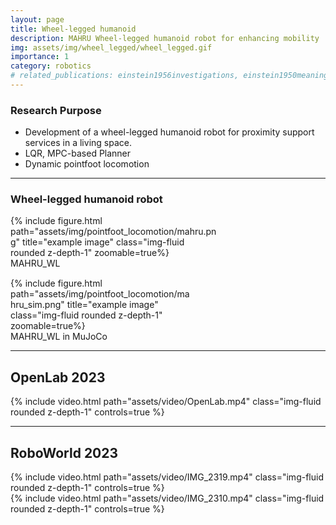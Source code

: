 ```yaml
---
layout: page
title: Wheel-legged humanoid
description: MAHRU Wheel-legged humanoid robot for enhancing mobility
img: assets/img/wheel_legged/wheel_legged.gif
importance: 1
category: robotics
# related_publications: einstein1956investigations, einstein1950meaning
---
```


### Research Purpose
* Development of a wheel-legged humanoid robot for proximity support services in a living space.
* LQR, MPC-based Planner
* Dynamic pointfoot locomotion

---

### Wheel-legged humanoid robot

<div class="row justify-content-center">
    <div style="width: 335px; margin-right: 10px; margin-top: 15px;">
            {% include figure.html path="assets/img/pointfoot_locomotion/mahru.png" title="example image" class="img-fluid rounded z-depth-1"  zoomable=true%}
        <div class="caption">
                MAHRU_WL
        </div>
    </div>
    <div style="width: 289px; margin-top: 15px;">
            {% include figure.html path="assets/img/pointfoot_locomotion/mahru_sim.png" title="example image" class="img-fluid rounded z-depth-1"  zoomable=true%}
        <div class="caption">
            MAHRU_WL in MuJoCo
        </div>
    </div>
</div>

---

## OpenLab 2023

<div class="col-sm mt-12 mt-md-0">
        {% include video.html path="assets/video/OpenLab.mp4" class="img-fluid rounded z-depth-1" controls=true %}
</div>


---

## RoboWorld 2023

<div class="row justify-content-center">
    <div class="col-sm mt-6 mt-md-0">
            {% include video.html path="assets/video/IMG_2319.mp4" class="img-fluid rounded z-depth-1" controls=true %}
    </div>
    <div class="col-sm mt-6 mt-md-0">
            {% include video.html path="assets/video/IMG_2310.mp4" class="img-fluid rounded z-depth-1" controls=true %}
    </div>
</div>